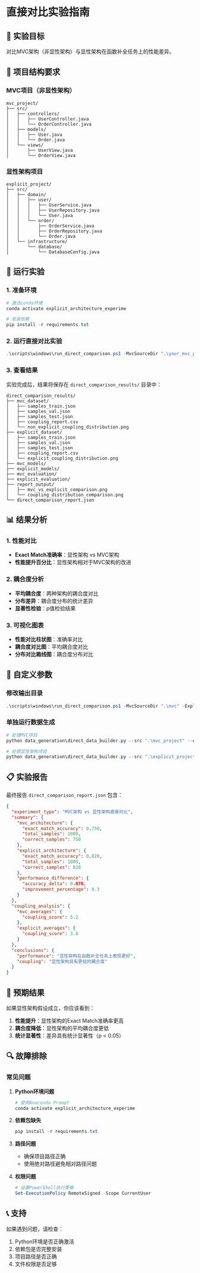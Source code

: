 # 直接对比实验指南

## 🎯 实验目标

对比MVC架构（非显性架构）与显性架构在函数补全任务上的性能差异。

## 📁 项目结构要求

### MVC项目（非显性架构）
```
mvc_project/
├── src/
│   ├── controllers/
│   │   ├── UserController.java
│   │   └── OrderController.java
│   ├── models/
│   │   ├── User.java
│   │   └── Order.java
│   └── views/
│       ├── UserView.java
│       └── OrderView.java
```

### 显性架构项目
```
explicit_project/
├── src/
│   ├── domain/
│   │   ├── user/
│   │   │   ├── UserService.java
│   │   │   ├── UserRepository.java
│   │   │   └── User.java
│   │   └── order/
│   │       ├── OrderService.java
│   │       ├── OrderRepository.java
│   │       └── Order.java
│   └── infrastructure/
│       └── database/
│           └── DatabaseConfig.java
```

## 🚀 运行实验

### 1. 准备环境
```powershell
# 激活conda环境
conda activate explicit_architecture_experime

# 安装依赖
pip install -r requirements.txt
```

### 2. 运行直接对比实验
```powershell
.\scripts\windows\run_direct_comparison.ps1 -MvcSourceDir ".\your_mvc_project" -ExplicitSourceDir ".\your_explicit_project"
```

### 3. 查看结果
实验完成后，结果将保存在 `direct_comparison_results/` 目录中：

```
direct_comparison_results/
├── mvc_dataset/
│   ├── samples_train.json
│   ├── samples_val.json
│   ├── samples_test.json
│   ├── coupling_report.csv
│   └── non_explicit_coupling_distribution.png
├── explicit_dataset/
│   ├── samples_train.json
│   ├── samples_val.json
│   ├── samples_test.json
│   ├── coupling_report.csv
│   └── explicit_coupling_distribution.png
├── mvc_models/
├── explicit_models/
├── mvc_evaluation/
├── explicit_evaluation/
├── report_output/
│   ├── mvc_vs_explicit_comparison.png
│   └── coupling_distribution_comparison.png
└── direct_comparison_report.json
```

## 📊 结果分析

### 1. 性能对比
- **Exact Match准确率**：显性架构 vs MVC架构
- **性能提升百分比**：显性架构相对于MVC架构的改进

### 2. 耦合度分析
- **平均耦合度**：两种架构的耦合度对比
- **分布差异**：耦合度分布的统计差异
- **显著性检验**：p值检验结果

### 3. 可视化图表
- **性能对比柱状图**：准确率对比
- **耦合度对比图**：平均耦合度对比
- **分布对比箱线图**：耦合度分布对比

## 🔧 自定义参数

### 修改输出目录
```powershell
.\scripts\windows\run_direct_comparison.ps1 -MvcSourceDir ".\mvc" -ExplicitSourceDir ".\explicit" -OutputDir ".\my_results"
```

### 单独运行数据生成
```powershell
# 处理MVC项目
python data_generation\direct_data_builder.py --src ".\mvc_project" --out ".\mvc_dataset" --view_type "non_explicit"

# 处理显性架构项目
python data_generation\direct_data_builder.py --src ".\explicit_project" --out ".\explicit_dataset" --view_type "explicit"
```

## 📋 实验报告

最终报告 `direct_comparison_report.json` 包含：

```json
{
  "experiment_type": "MVC架构 vs 显性架构直接对比",
  "summary": {
    "mvc_architecture": {
      "exact_match_accuracy": 0.750,
      "total_samples": 1000,
      "correct_samples": 750
    },
    "explicit_architecture": {
      "exact_match_accuracy": 0.820,
      "total_samples": 1000,
      "correct_samples": 820
    },
    "performance_difference": {
      "accuracy_delta": 0.070,
      "improvement_percentage": 9.3
    }
  },
  "coupling_analysis": {
    "mvc_averages": {
      "coupling_score": 5.2
    },
    "explicit_averages": {
      "coupling_score": 3.8
    }
  },
  "conclusions": {
    "performance": "显性架构在函数补全任务上表现更好",
    "coupling": "显性架构具有更低的耦合度"
  }
}
```

## 🎯 预期结果

如果显性架构假设成立，你应该看到：

1. **性能提升**：显性架构的Exact Match准确率更高
2. **耦合度降低**：显性架构的平均耦合度更低
3. **统计显著性**：差异具有统计显著性（p < 0.05）

## 🔍 故障排除

### 常见问题

1. **Python环境问题**
   ```powershell
   # 使用Anaconda Prompt
   conda activate explicit_architecture_experime
   ```

2. **依赖包缺失**
   ```powershell
   pip install -r requirements.txt
   ```

3. **路径问题**
   - 确保项目路径正确
   - 使用绝对路径避免相对路径问题

4. **权限问题**
   ```powershell
   # 设置PowerShell执行策略
   Set-ExecutionPolicy RemoteSigned -Scope CurrentUser
   ```

## 📞 支持

如果遇到问题，请检查：
1. Python环境是否正确激活
2. 依赖包是否完整安装
3. 项目路径是否正确
4. 文件权限是否足够
